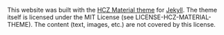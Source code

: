 This website was built with the [HCZ Material theme](https://github.com/codeasashu/hcz-jekyll-blog) for [Jekyll](https://jekyllrb.com/). The theme itself is licensed under the MIT License (see LICENSE-HCZ-MATERIAL-THEME). The content (text, images, etc.) are not covered by this license.
